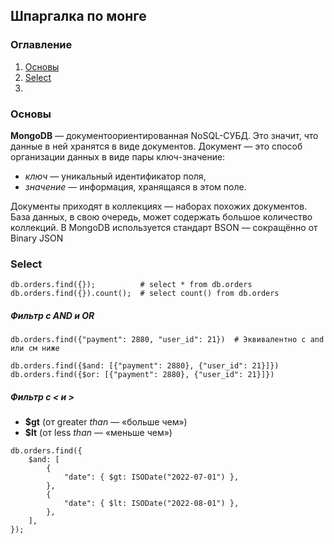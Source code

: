 ## Шпаргалка по монге

### Оглавление
1. [Основы](#introduction)
1. [Select](#select)
2. 
### Основы <a name="introduction"></a>

**MongoDB** — документоориентированная NoSQL-СУБД. Это значит, что данные в ней хранятся в виде документов.
Документ — это способ организации данных в виде пары ключ-значение:

- *ключ* — уникальный идентификатор поля,
- *значение* — информация, хранящаяся в этом поле.

Документы приходят в коллекциях — наборах похожих документов. База данных, в свою очередь, может содержать большое количество коллекций.
В MongoDB используется стандарт BSON — сокращённо от Binary JSON


### Select <a name="select"></a>

```
db.orders.find({});          # select * from db.orders
db.orders.find({}).count();  # select count() from db.orders 
```

##### Фильтр с AND и OR


```
db.orders.find({"payment": 2880, "user_id": 21})  # Эквивалентно с and или см ниже

db.orders.find({$and: [{"payment": 2880}, {"user_id": 21}]}) 
db.orders.find({$or: [{"payment": 2880}, {"user_id": 21}]}) 

```
##### Фильтр с < и >

- **$gt** (от greater *than* — «больше чем»)
- **$lt** (от less *than* — «меньше чем»)

```
db.orders.find({
    $and: [
        {
            "date": { $gt: ISODate("2022-07-01") },
        },
        {
            "date": { $lt: ISODate("2022-08-01") },
        },
    ],
}); 
```

